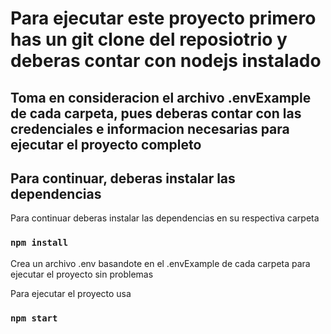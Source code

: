 # Para ejecutar este proyecto primero has un git clone del reposiotrio y deberas contar con nodejs instalado

## Toma en consideracion el archivo .envExample de cada carpeta, pues deberas contar con las credenciales e informacion necesarias para ejecutar el proyecto completo

## Para continuar, deberas instalar las dependencias

Para continuar deberas instalar las dependencias en su respectiva carpeta

### `npm install`

Crea un archivo .env basandote en el .envExample de cada carpeta para ejecutar el proyecto sin problemas

Para ejecutar el proyecto usa

### `npm start`
